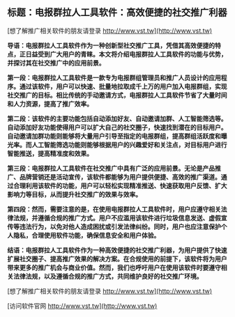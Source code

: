 ## **标题：电报群拉人工具软件：高效便捷的社交推广利器**

[想了解推广相关软件的朋友请登录 http://www.vst.tw](http://www.vst.tw)

**导语：电报群拉人工具软件作为一种创新型社交推广工具，凭借其高效便捷的特点，正日益受到广大用户的青睐。本文将介绍电报群拉人工具软件的功能与优势，并探讨其在社交推广中的应用前景。**

**第一段：电报群拉人工具软件是一款专为电报群组管理员和推广人员设计的应用程序。通过该软件，用户可以快速、批量地拉取成千上万的用户加入电报群组，实现社交推广的目标。相比传统的手动邀请方式，电报群拉人工具软件节省了大量时间和人力资源，提高了推广效率。**

**第二段：该软件的主要功能包括自动添加好友、自动邀请加群、人工智能筛选等。自动添加好友功能使得用户可以扩大自己的社交圈子，快速找到潜在的目标用户。自动邀请加群功能则能够将大量用户引导至指定的电报群组，提高群组活跃度和曝光率。而人工智能筛选功能则能够根据用户的兴趣爱好和关注点，对目标用户进行智能推送，提高精准度和效果。**

**第三段：电报群拉人工具软件在社交推广中具有广泛的应用前景。无论是产品推广、品牌营销还是活动宣传，该软件都能够为用户提供便捷、高效的推广渠道。通过合理利用该软件的功能，用户可以轻松实现精准推送、快速获取用户反馈、扩大影响力等目标，从而提升社交推广的效果与效率。**

**第四段：然而，需要注意的是，在使用电报群拉人工具软件时，用户应遵守相关法律法规，并遵循合规的推广方式。用户不应滥用该软件进行垃圾信息发送、虚假宣传等违法行为，以免对他人造成困扰或引发法律纠纷。同时，用户也应注意保护个人隐私，合理使用软件功能，确保信息安全和用户体验。**

**结语：电报群拉人工具软件作为一种高效便捷的社交推广利器，为用户提供了快速扩展社交圈子、提高推广效果的解决方案。在合规使用的前提下，该软件将为用户带来更多的推广机会与商业价值。然而，我们也呼吁用户在使用该软件时要遵守相关法律法规，以及遵循合规的推广方式，共同维护良好的社交推广环境。**

[想了解推广相关软件的朋友请登录 http://www.vst.tw](http://www.vst.tw)


[访问软件官网 http://www.vst.tw](http://www.vst.tw)
